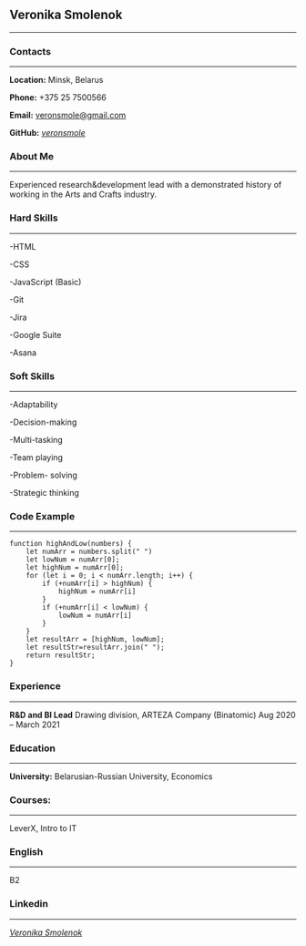 ## Veronika Smolenok
---
### Contacts
---
**Location:** Minsk, Belarus

**Phone:** +375 25 7500566

**Email:** veronsmole@gmail.com

**GitHub:** *[veronsmole](https://github.com/veronsmole)*

### About Me
---
Experienced research&development lead with a demonstrated history of working in the Arts and Crafts industry.

### Hard Skills
---
-HTML

-CSS

-JavaScript (Basic)

-Git

-Jira

-Google Suite

-Asana


### Soft Skills
---
-Adaptability

-Decision-making

-Multi-tasking

-Team playing

-Problem- solving

-Strategic thinking


### Code Example
---
    function highAndLow(numbers) {
        let numArr = numbers.split(" ")
        let lowNum = numArr[0];
        let highNum = numArr[0];
        for (let i = 0; i < numArr.length; i++) {
            if (+numArr[i] > highNum) {
                highNum = numArr[i]
            }
            if (+numArr[i] < lowNum) {
                lowNum = numArr[i]
            }
        }
        let resultArr = [highNum, lowNum];
        let resultStr=resultArr.join(" ");
        return resultStr;
    }
### Experience
---
**R&D and BI Lead**
Drawing division,
ARTEZA Company (Binatomic)
Aug 2020 – March 2021

### Education
---
**University:**  Belarusian-Russian University, Economics

### Courses:
---
LeverX, Intro to IT

### English
---
B2

### Linkedin
---
*[Veronika Smolenok](https://www.linkedin.com/in/veronika-smolenok-402889203/)*